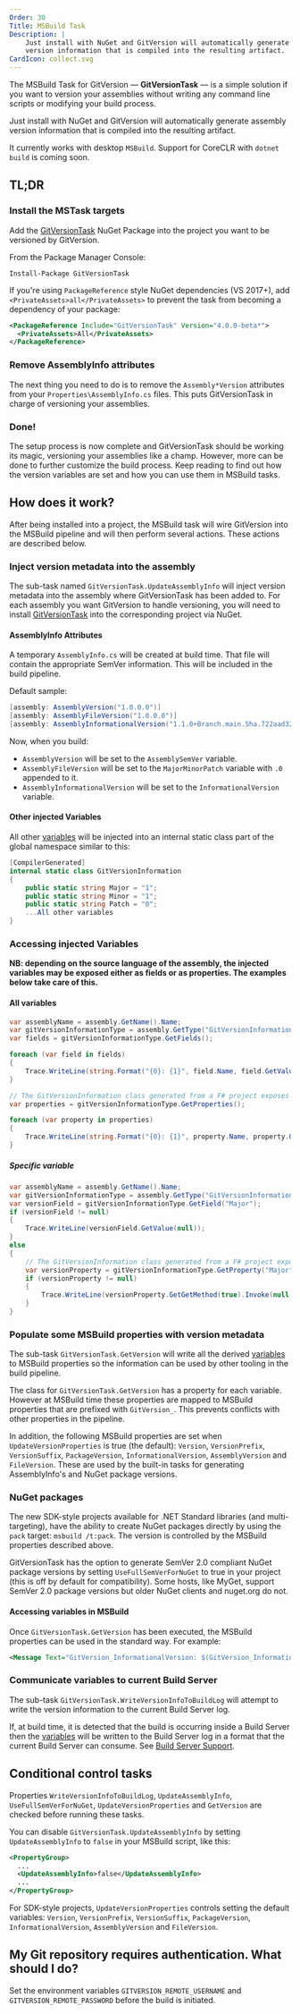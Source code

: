 ```yaml
---
Order: 30
Title: MSBuild Task
Description: |
    Just install with NuGet and GitVersion will automatically generate assembly
    version information that is compiled into the resulting artifact.
CardIcon: collect.svg
---
```


The MSBuild Task for GitVersion — **GitVersionTask** — is a simple solution if
you want to version your assemblies without writing any command line scripts or
modifying your build process.

Just install with NuGet and GitVersion will automatically generate assembly
version information that is compiled into the resulting artifact.

It currently works with desktop `MSBuild`. Support for CoreCLR with `dotnet build`
is coming soon.

## TL;DR

### Install the MSTask targets

Add the [GitVersionTask](https://www.nuget.org/packages/GitVersionTask/) NuGet
Package into the project you want to be versioned by GitVersion.

From the Package Manager Console:

```shell
Install-Package GitVersionTask
```

If you're using `PackageReference` style NuGet dependencies (VS 2017+), add
`<PrivateAssets>all</PrivateAssets>` to prevent the task from becoming a
dependency of your package:

``` xml
<PackageReference Include="GitVersionTask" Version="4.0.0-beta*">
  <PrivateAssets>All</PrivateAssets>
</PackageReference>
```

### Remove AssemblyInfo attributes

The next thing you need to do is to remove the `Assembly*Version` attributes from
your `Properties\AssemblyInfo.cs` files. This puts GitVersionTask in charge of
versioning your assemblies.

### Done!

The setup process is now complete and GitVersionTask should be working its magic,
versioning your assemblies like a champ. However, more can be done to further
customize the build process. Keep reading to find out how the version variables
are set and how you can use them in MSBuild tasks.

## How does it work?

After being installed into a project, the MSBuild task will wire GitVersion into
the MSBuild pipeline and will then perform several actions. These actions are
described below.

### Inject version metadata into the assembly

The sub-task named `GitVersionTask.UpdateAssemblyInfo` will inject version
metadata into the assembly where GitVersionTask has been added to. For each assembly
you want GitVersion to handle versioning, you will need to install
[GitVersionTask](https://www.nuget.org/packages/GitVersionTask/) into the corresponding
project via NuGet.

#### AssemblyInfo Attributes

A temporary `AssemblyInfo.cs` will be created at build time. That file will
contain the appropriate SemVer information. This will be included in the build
pipeline.

Default sample:

```csharp
[assembly: AssemblyVersion("1.0.0.0")]
[assembly: AssemblyFileVersion("1.0.0.0")]
[assembly: AssemblyInformationalVersion("1.1.0+Branch.main.Sha.722aad3217bd49a6576b6f82f60884e612f9ba58")]
```

Now, when you build:

* `AssemblyVersion` will be set to the `AssemblySemVer` variable.
* `AssemblyFileVersion` will be set to the `MajorMinorPatch` variable with `.0`
appended to it.
* `AssemblyInformationalVersion` will be set to the `InformationalVersion` variable.

#### Other injected Variables

All other [variables](/docs/reference/variables) will be injected into an
internal static class part of the global namespace similar to this:

```csharp
[CompilerGenerated]
internal static class GitVersionInformation
{
    public static string Major = "1";
    public static string Minor = "1";
    public static string Patch = "0";
    ...All other variables
}
```

### Accessing injected Variables

**NB: depending on the source language of the assembly, the injected variables may be exposed either as fields or as properties. The examples below take care of this.**

#### All variables

```csharp
var assemblyName = assembly.GetName().Name;
var gitVersionInformationType = assembly.GetType("GitVersionInformation");
var fields = gitVersionInformationType.GetFields();

foreach (var field in fields)
{
    Trace.WriteLine(string.Format("{0}: {1}", field.Name, field.GetValue(null)));
}

// The GitVersionInformation class generated from a F# project exposes properties
var properties = gitVersionInformationType.GetProperties();

foreach (var property in properties)
{
    Trace.WriteLine(string.Format("{0}: {1}", property.Name, property.GetGetMethod(true).Invoke(null, null)));
}
```

##### Specific variable

```csharp
var assemblyName = assembly.GetName().Name;
var gitVersionInformationType = assembly.GetType("GitVersionInformation");
var versionField = gitVersionInformationType.GetField("Major");
if (versionField != null)
{
    Trace.WriteLine(versionField.GetValue(null));
}
else
{
    // The GitVersionInformation class generated from a F# project exposes properties
    var versionProperty = gitVersionInformationType.GetProperty("Major");
    if (versionProperty != null)
    {
        Trace.WriteLine(versionProperty.GetGetMethod(true).Invoke(null, null));
    }
}
```

### Populate some MSBuild properties with version metadata

The sub-task `GitVersionTask.GetVersion` will write all the derived
[variables](/docs/reference/variables) to MSBuild properties so the information
can be used by other tooling in the build pipeline.

The class for `GitVersionTask.GetVersion` has a property for each variable.
However at MSBuild time these properties are mapped to MSBuild properties that
are prefixed with `GitVersion_`. This prevents conflicts with other properties
in the pipeline.

In addition, the following MSBuild properties are set when `UpdateVersionProperties`
is true (the default): `Version`, `VersionPrefix`, `VersionSuffix`,
`PackageVersion`, `InformationalVersion`, `AssemblyVersion` and `FileVersion`.
These are used by the built-in tasks for generating AssemblyInfo's and NuGet
package versions.

### NuGet packages

The new SDK-style projects available for .NET Standard libraries (and multi-targeting),
have the ability to create NuGet packages directly by using the `pack` target:
`msbuild /t:pack`. The version is controlled by the MSBuild properties described
above.

GitVersionTask has the option to generate SemVer 2.0 compliant NuGet package
versions by setting `UseFullSemVerForNuGet` to true in your project (this is off
by default for compatibility). Some hosts, like MyGet, support SemVer 2.0
package versions but older NuGet clients and nuget.org do not.


#### Accessing variables in MSBuild

Once `GitVersionTask.GetVersion` has been executed, the MSBuild properties can be
used in the standard way. For example:

```xml
<Message Text="GitVersion_InformationalVersion: $(GitVersion_InformationalVersion)"/>
```

### Communicate variables to current Build Server

The sub-task `GitVersionTask.WriteVersionInfoToBuildLog` will attempt to write
the version information to the current Build Server log.

If, at build time, it is detected that the build is occurring inside a Build
Server then the [variables](/docs/reference/variables) will be written to the
Build Server log in a format that the current Build Server can consume. See
[Build Server Support](/docs/reference/build-servers).

## Conditional control tasks

Properties `WriteVersionInfoToBuildLog`, `UpdateAssemblyInfo`,
`UseFullSemVerForNuGet`, `UpdateVersionProperties` and `GetVersion` are checked
before running these tasks.

You can disable `GitVersionTask.UpdateAssemblyInfo` by setting
`UpdateAssemblyInfo` to `false` in your MSBuild script, like
this:

```xml
<PropertyGroup>
  ...
  <UpdateAssemblyInfo>false</UpdateAssemblyInfo>
  ...
</PropertyGroup>
```

For SDK-style projects, `UpdateVersionProperties` controls setting the default
variables: `Version`, `VersionPrefix`, `VersionSuffix`, `PackageVersion`,
`InformationalVersion`, `AssemblyVersion` and `FileVersion`.

## My Git repository requires authentication. What should I do?

Set the environment variables `GITVERSION_REMOTE_USERNAME` and
`GITVERSION_REMOTE_PASSWORD` before the build is initiated.
